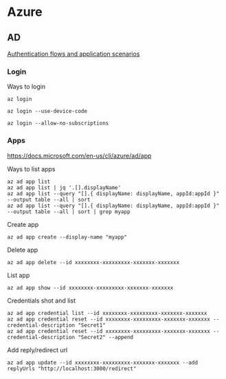 # Azure

## AD
[Authentication flows and application scenarios](https://docs.microsoft.com/en-gb/azure/active-directory/develop/authentication-flows-app-scenarios)

### Login
Ways to login
```
az login

az login --use-device-code​

az login --allow-no-subscriptions
``` 

### Apps
https://docs.microsoft.com/en-us/cli/azure/ad/app

Ways to list apps
```
az ad app list
az ad app list | jq '.[].displayName'
az ad app list --query "[].{ displayName: displayName, appId:appId }" --output table --all | sort
az ad app list --query "[].{ displayName: displayName, appId:appId }" --output table --all | sort | grep myapp
```

Create app
```
az ad app create --display-name "myapp"
```

Delete app
```
az ad app delete --id xxxxxxxx-xxxxxxxxx-xxxxxxx-xxxxxxx
```

List app
```
az ad app show --id xxxxxxxx-xxxxxxxxx-xxxxxxx-xxxxxxx
```

Credentials shot and list
```
az ad app credential list --id xxxxxxxx-xxxxxxxxx-xxxxxxx-xxxxxxx
az ad app credential reset --id xxxxxxxx-xxxxxxxxx-xxxxxxx-xxxxxxx --credential-description "Secret1"
az ad app credential reset --id xxxxxxxx-xxxxxxxxx-xxxxxxx-xxxxxxx --credential-description "Secret2" --append
```

Add reply/redirect url
```
az ad app update --id xxxxxxxx-xxxxxxxxx-xxxxxxx-xxxxxxx --add replyUrls "http://localhost:3000/redirect"
```
